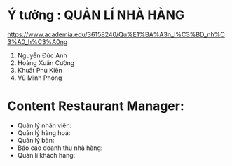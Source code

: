 # Ý tưởng : QUẢN LÍ NHÀ HÀNG
https://www.academia.edu/36158240/Qu%E1%BA%A3n_l%C3%BD_nh%C3%A0_h%C3%A0ng
  1. Nguyễn Đức Anh   
  3. Hoàng Xuân Cường 
  4. Khuất Phú Kiên 
  5. Vũ Minh Phong
# Content Restaurant Manager:

- Quản lý nhân viên:
- Quản lý hàng hoá:
- Quản lý bàn:
- Báo cáo doanh thu nhà hàng:
- Quản lí khách hàng:
